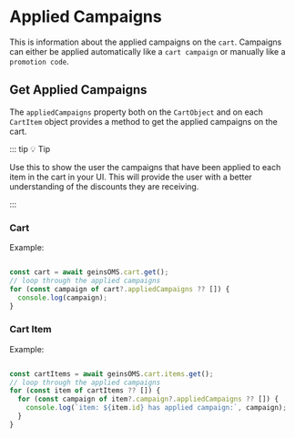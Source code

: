 # Applied Campaigns


This is information about the applied campaigns on the `cart`. Campaigns can either be applied automatically like a `cart campaign` or manually like a `promotion code`.

## Get Applied Campaigns

The `appliedCampaigns` property both on the `CartObject` and on each `CartItem` object provides a method to get the applied campaigns on the cart.


::: tip :bulb: Tip

Use this to show the user the campaigns that have been applied to each item in the cart in your UI. This will provide the user with a better understanding of the discounts they are receiving.

:::



### Cart
Example:
```typescript

const cart = await geinsOMS.cart.get();
// loop through the applied campaigns
for (const campaign of cart?.appliedCampaigns ?? []) {
  console.log(campaign);
}

```


### Cart Item
Example:
```typescript

const cartItems = await geinsOMS.cart.items.get();
// loop through the applied campaigns
for (const item of cartItems ?? []) {
  for (const campaign of item?.campaign?.appliedCampaigns ?? []) {
    console.log(`item: ${item.id} has applied campaign:`, campaign);
  }
}
```

